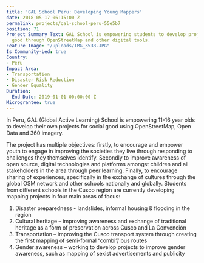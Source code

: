 ```yaml
---
title: 'GAL School Peru: Developing Young Mappers'
date: 2018-05-17 06:15:00 Z
permalink: projects/gal-school-peru-55e5b7
position: 71
Project Summary Text: GAL School is empowering students to develop projects for social
  good through OpenStreetMap and other digital tools.
Feature Image: "/uploads/IMG_3538.JPG"
Is Community-Led: true
Country:
- Peru
Impact Area:
- Transportation
- Disaster Risk Reduction
- Gender Equality
Duration:
  End Date: 2019-01-01 00:00:00 Z
Micrograntee: true
---
```


In Peru, GAL (Global Active Learning) School is empowering 11-16 year olds to develop their own projects for social good using OpenStreetMap, Open Data and 360 imagery.

The project has multiple objectives: firstly, to encourage and empower youth to engage in improving the societies they live through responding to challenges they themselves identify. Secondly to improve awareness of open source, digital technologies and platforms amongst children and all stakeholders in the area through peer learning. Finally, to encourage sharing of experiences, specifically in the exchange of cultures through the global OSM network and other schools nationally and globally.
Students from different schools in the Cusco region are currently developing mapping projects in four main areas of focus:
1. Disaster preparedness - landslides, informal housing & flooding in the region
2. Cultural heritage – improving awareness and exchange of traditional heritage as a form of preservation across Cusco and La Convención
3. Transportation – improving the Cusco transport system through creating the first mapping of semi-formal “combi”/ bus routes
4. Gender awareness – working to develop projects to improve gender awareness, such as mapping of sexist advertisements and publicity